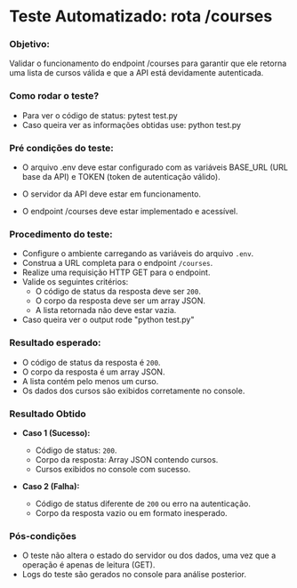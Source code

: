 # Teste Automatizado: rota /courses

### Objetivo:
Validar o funcionamento do endpoint /courses para garantir que ele retorna uma lista de cursos válida e que a API está devidamente autenticada.

### Como rodar o teste?
- Para ver o código de status: pytest test.py
- Caso queira ver as informações obtidas use: python test.py

### Pré condições do teste:
- O arquivo .env deve estar configurado com as variáveis BASE_URL (URL base da API) e TOKEN (token de autenticação válido).

- O servidor da API deve estar em funcionamento.

- O endpoint /courses deve estar implementado e acessível.

### Procedimento do teste:
- Configure o ambiente carregando as variáveis do arquivo `.env`.
- Construa a URL completa para o endpoint `/courses`.
- Realize uma requisição HTTP GET para o endpoint.
- Valide os seguintes critérios:
    - O código de status da resposta deve ser `200`.
   - O corpo da resposta deve ser um array JSON.
   - A lista retornada não deve estar vazia.
- Caso queira ver o output rode "python test.py"

### Resultado esperado: 
- O código de status da resposta é `200`.
- O corpo da resposta é um array JSON.
- A lista contém pelo menos um curso.
- Os dados dos cursos são exibidos corretamente no console.

### Resultado Obtido  
- **Caso 1 (Sucesso):**
  - Código de status: `200`.
  - Corpo da resposta: Array JSON contendo cursos.
  - Cursos exibidos no console com sucesso.

- **Caso 2 (Falha):**
  - Código de status diferente de `200` ou erro na autenticação.
  - Corpo da resposta vazio ou em formato inesperado.

### Pós-condições  
- O teste não altera o estado do servidor ou dos dados, uma vez que a operação é apenas de leitura (GET).
- Logs do teste são gerados no console para análise posterior.